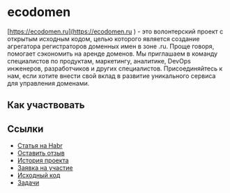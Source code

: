 # ecodomen

[https://ecodomen.ru](https://ecodomen.ru ) - это волонтерский проект с открытым исходным кодом, целью которого является создание агрегатора регистраторов доменных имен в зоне .ru. Проще говоря, помогает сэкономить на аренде доменов.
Мы приглашаем в команду специалистов по продуктам, маркетингу, аналитике, DevOps инженеров, разработчиков и других специалистов. Присоединяйтесь к нам, если хотите внести свой вклад в развитие уникального сервиса для управления доменами.

## Как участвовать

<!-- TODO: добавить -->

## Ссылки

* [Статья на Habr](https://habr.com/ru/articles/814305/)
* [Оставить отзыв](https://docs.google.com/forms/d/e/1FAIpQLScQWYai2SoZ1JTEYG3BUvLN-90O1bvilJSsIQjAm4Q6ZvnKgg/viewform)
* [История проекта](https://youtu.be/hV8Bj291A60)
* [Заявка на участие](https://docs.google.com/forms/d/e/1FAIpQLSeel1XO6lUhey9bhnSu7T0-9SVOaYXcFLvBXC9hbjwta7eMEw/viewform)
* [Исходный код](https://github.com/ecodomen/nsreg-watcher)
* [Задачи](https://github.com/orgs/ecodomen/projects/1)
